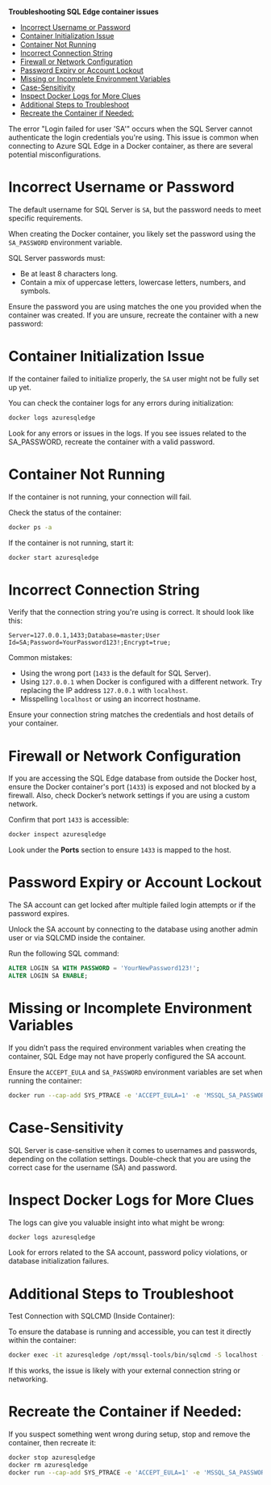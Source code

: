 **Troubleshooting SQL Edge container issues**

- [Incorrect Username or Password](#incorrect-username-or-password)
- [Container Initialization Issue](#container-initialization-issue)
- [Container Not Running](#container-not-running)
- [Incorrect Connection String](#incorrect-connection-string)
- [Firewall or Network Configuration](#firewall-or-network-configuration)
- [Password Expiry or Account Lockout](#password-expiry-or-account-lockout)
- [Missing or Incomplete Environment Variables](#missing-or-incomplete-environment-variables)
- [Case-Sensitivity](#case-sensitivity)
- [Inspect Docker Logs for More Clues](#inspect-docker-logs-for-more-clues)
- [Additional Steps to Troubleshoot](#additional-steps-to-troubleshoot)
- [Recreate the Container if Needed:](#recreate-the-container-if-needed)

The error "Login failed for user 'SA'" occurs when the SQL Server cannot authenticate the login credentials you're using. This issue is common when connecting to Azure SQL Edge in a Docker container, as there are several potential misconfigurations. 

# Incorrect Username or Password

The default username for SQL Server is `SA`, but the password needs to meet specific requirements.

When creating the Docker container, you likely set the password using the `SA_PASSWORD` environment variable.

SQL Server passwords must:
- Be at least 8 characters long.
- Contain a mix of uppercase letters, lowercase letters, numbers, and symbols.

Ensure the password you are using matches the one you provided when the container was created. If you are unsure, recreate the container with a new password:

# Container Initialization Issue

If the container failed to initialize properly, the `SA` user might not be fully set up yet.

You can check the container logs for any errors during initialization:

```bash
docker logs azuresqledge
```

Look for any errors or issues in the logs. If you see issues related to the SA_PASSWORD, recreate the container with a valid password.

# Container Not Running

If the container is not running, your connection will fail.

Check the status of the container:

```bash
docker ps -a
```

If the container is not running, start it:

```bash
docker start azuresqledge
```

# Incorrect Connection String

Verify that the connection string you're using is correct. It should look like this:
```
Server=127.0.0.1,1433;Database=master;User Id=SA;Password=YourPassword123!;Encrypt=true;
```

Common mistakes:
- Using the wrong port (`1433` is the default for SQL Server).
- Using `127.0.0.1` when Docker is configured with a different network. Try replacing the IP address `127.0.0.1` with `localhost`.
- Misspelling `localhost` or using an incorrect hostname.

Ensure your connection string matches the credentials and host details of your container.

# Firewall or Network Configuration

If you are accessing the SQL Edge database from outside the Docker host, ensure the Docker container's port (`1433`) is exposed and not blocked by a firewall.
Also, check Docker’s network settings if you are using a custom network.

Confirm that port `1433` is accessible:

```bash
docker inspect azuresqledge
```

Look under the **Ports** section to ensure `1433` is mapped to the host.

# Password Expiry or Account Lockout

The SA account can get locked after multiple failed login attempts or if the password expires.

Unlock the SA account by connecting to the database using another admin user or via SQLCMD inside the container.

Run the following SQL command:

```sql
ALTER LOGIN SA WITH PASSWORD = 'YourNewPassword123!';
ALTER LOGIN SA ENABLE;
```

# Missing or Incomplete Environment Variables

If you didn’t pass the required environment variables when creating the container, SQL Edge may not have properly configured the SA account.

Ensure the `ACCEPT_EULA` and `SA_PASSWORD` environment variables are set when running the container:

```bash
docker run --cap-add SYS_PTRACE -e 'ACCEPT_EULA=1' -e 'MSSQL_SA_PASSWORD=s3cret-Ninja' -p 1433:1433 --name azuresqledge -d mcr.microsoft.com/azure-sql-edge
```

# Case-Sensitivity

SQL Server is case-sensitive when it comes to usernames and passwords, depending on the collation settings. Double-check that you are using the correct case for the username (SA) and password.

# Inspect Docker Logs for More Clues

The logs can give you valuable insight into what might be wrong:

```bash
docker logs azuresqledge
```

Look for errors related to the SA account, password policy violations, or database initialization failures.

# Additional Steps to Troubleshoot

Test Connection with SQLCMD (Inside Container):

To ensure the database is running and accessible, you can test it directly within the container:
```bash
docker exec -it azuresqledge /opt/mssql-tools/bin/sqlcmd -S localhost -U SA -P 's3cret-Ninja'
```

If this works, the issue is likely with your external connection string or networking.

# Recreate the Container if Needed:

If you suspect something went wrong during setup, stop and remove the container, then recreate it:
```bash
docker stop azuresqledge
docker rm azuresqledge
docker run --cap-add SYS_PTRACE -e 'ACCEPT_EULA=1' -e 'MSSQL_SA_PASSWORD=s3cret-Ninja' -p 1433:1433 --name azuresqledge -d mcr.microsoft.com/azure-sql-edge
```
